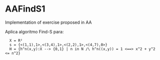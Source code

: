 # AAFindS1

Implementation of exercise proposed in AA

Aplica algoritmo Find-S para:

~~~
  X = R²  
  s = {<(1,1),1>,<(3,4),1>,<(2,2),1>,<(4,7),0>}  
  H = {h^n(x,y):X --> {0,1} | n in N /\ h^n((x,y)) = 1 <==> x^2 + y^2 <= n^2}  
~~~

